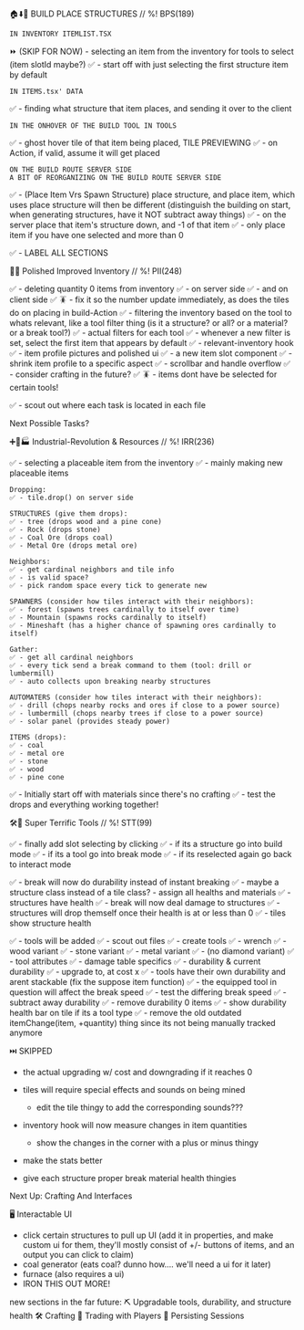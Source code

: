 


🏠⬇️🌲 BUILD PLACE STRUCTURES
// %! BPS(189)

    IN INVENTORY ITEMLIST.TSX
⏩ (SKIP FOR NOW) - selecting an item from the inventory for tools to select (item slotId maybe?)
    ✅ - start off with just selecting the first structure item by default

    IN ITEMS.tsx' DATA
✅ - finding what structure that item places, and sending it over to the client

    IN THE ONHOVER OF THE BUILD TOOL IN TOOLS
✅ - ghost hover tile of that item being placed, TILE PREVIEWING
✅ - on Action, if valid, assume it will get placed

    ON THE BUILD ROUTE SERVER SIDE
    A BIT OF REORGANIZING ON THE BUILD ROUTE SERVER SIDE
✅ - (Place Item Vrs Spawn Structure) place structure, and place item, which uses place structure will then be different (distinguish the building on start, when generating structures, have it NOT subtract away things)
✅ - on the server place that item's structure down, and -1 of that item
✅ - only place item if you have one selected and more than 0


 ✅ - LABEL ALL SECTIONS


🎒✨ Polished Improved Inventory
// %! PII(248)

✅ - deleting quantity 0 items from inventory
    ✅ - on server side
    ✅ - and on client side
    ✅ 🪳 - fix it so the number update immediately, as does the tiles do on placing in build-Action
✅ - filtering the inventory based on the tool to whats relevant, like a tool filter thing (is it a structure? or all? or a material? or a break tool?)
    ✅ - actual filters for each tool
    ✅ - whenever a new filter is set, select the first item that appears by default
    ✅ - relevant-inventory hook
✅ - item profile pictures and polished ui
    ✅ - a new item slot component
       ✅ - shrink item profile to a specific aspect
    ✅ - scrollbar and handle overflow
✅ - consider crafting in the future?
✅ 🪳 - items dont have be selected for certain tools!

✅ - scout out where each task is located in each file

Next Possible Tasks?


➕🌃🏭 Industrial-Revolution & Resources
// %! IRR(236)

✅ - selecting a placeable item from the inventory
✅ - mainly making new placeable items

    Dropping:
    ✅ - tile.drop() on server side

    STRUCTURES (give them drops):
    ✅ - tree (drops wood and a pine cone)
    ✅ - Rock (drops stone)
    ✅ - Coal Ore (drops coal)
    ✅ - Metal Ore (drops metal ore)

    Neighbors:
    ✅ - get cardinal neighbors and tile info
    ✅ - is valid space?
    ✅ - pick random space every tick to generate new

    SPAWNERS (consider how tiles interact with their neighbors):
    ✅ - forest (spawns trees cardinally to itself over time)
    ✅ - Mountain (spawns rocks cardinally to itself)
    ✅ - Mineshaft (has a higher chance of spawning ores cardinally to itself)

    Gather:
    ✅ - get all cardinal neighbors
    ✅ - every tick send a break command to them (tool: drill or lumbermill)
    ✅ - auto collects upon breaking nearby structures

    AUTOMATERS (consider how tiles interact with their neighbors):
    ✅ - drill (chops nearby rocks and ores if close to a power source)
    ✅ - lumbermill (chops nearby trees if close to a power source)
    ✅ - solar panel (provides steady power)

    ITEMS (drops):
    ✅ - coal
    ✅ - metal ore
    ✅ - stone
    ✅ - wood
    ✅ - pine cone

✅ - Initially start off with materials since there's no crafting
✅ - test the drops and everything working together!



🛠️🧰 Super Terrific Tools
// %! STT(99)

✅ - finally add slot selecting by clicking
    ✅ - if its a structure go into build mode
    ✅ - if its a tool go into break mode
    ✅ - if its reselected again go back to interact mode

✅ - break will now do durability instead of instant breaking
    ✅ - maybe a structure class instead of a tile class?
    - assign all healths and materials
    ✅ - structures have health
    ✅ - break will now deal damage to structures
    ✅ - structures will drop themself once their health is at or less than 0
    ✅ - tiles show structure health

✅ - tools will be added
    ✅ - scout out files
    ✅ - create tools
        ✅ - wrench
        ✅ - wood variant
        ✅ - stone variant
        ✅ - metal variant
        ✅ - (no diamond variant)
    ✅ - tool attributes
        ✅ - damage table specifics
        ✅ - durability & current durability
        ✅ - upgrade to, at cost x
    ✅ - tools have their own durability and arent stackable (fix the suppose item function)
    ✅ - the equipped tool in question will affect the break speed
    ✅ - test the differing break speed
    ✅ - subtract away durability
    ✅ - remove durability 0 items
    ✅ - show durability health bar on tile if its a tool type
    ✅ - remove the old outdated itemChange(item, +quantity) thing since its not being manually tracked anymore


⏭️ SKIPPED

- the actual upgrading w/ cost and downgrading if it reaches 0

- tiles will require special effects and sounds on being mined
    - edit the tile thingy to add the corresponding sounds???

- inventory hook will now measure changes in item quantities
    - show the changes in the corner with a plus or minus thingy

- make the stats better
- give each structure proper break material health thingies



Next Up: Crafting And Interfaces




🖥️ Interactable UI
 - click certain structures to pull up UI (add it in properties, and make custom ui for them, they'll mostly consist of +/- buttons of items, and an output you can click to claim)
 - coal generator (eats coal? dunno how.... we'll need a ui for it later)
 - furnace (also requires a ui)
 - IRON THIS OUT MORE!

new sections in the far future:
⛏️ Upgradable tools, durability, and structure health
🛠️ Crafting
💱 Trading with Players
💾 Persisting Sessions

